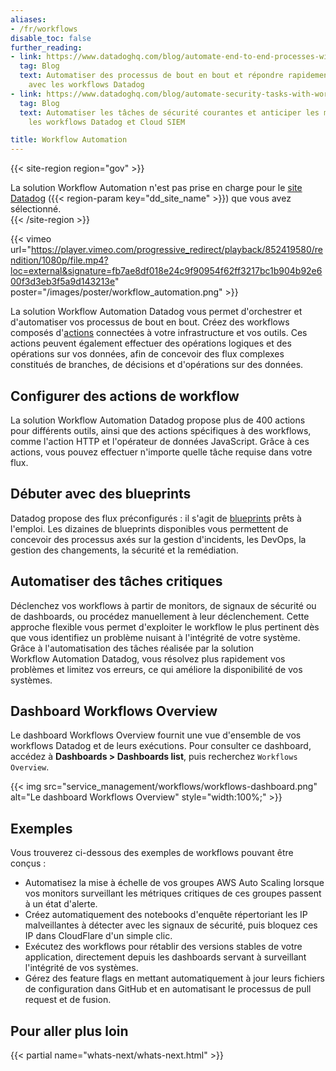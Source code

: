 ```yaml
---
aliases:
- /fr/workflows
disable_toc: false
further_reading:
- link: https://www.datadoghq.com/blog/automate-end-to-end-processes-with-datadog-workflows/
  tag: Blog
  text: Automatiser des processus de bout en bout et répondre rapidement aux événements
    avec les workflows Datadog
- link: https://www.datadoghq.com/blog/automate-security-tasks-with-workflows-and-cloud-siem/
  tag: Blog
  text: Automatiser les tâches de sécurité courantes et anticiper les menaces avec
    les workflows Datadog et Cloud SIEM

title: Workflow Automation
---
```


{{< site-region region="gov" >}}
<div class="alert alert-warning">La solution Workflow Automation n'est pas prise en charge pour le <a href="/getting_started/site">site Datadog</a> ({{< region-param key="dd_site_name" >}}) que vous avez sélectionné.</div>
{{< /site-region >}}

{{< vimeo url="https://player.vimeo.com/progressive_redirect/playback/852419580/rendition/1080p/file.mp4?loc=external&signature=fb7ae8df018e24c9f90954f62ff3217bc1b904b92e600f3d3eb3f5a9d143213e" poster="/images/poster/workflow_automation.png" >}}

La solution Workflow Automation Datadog vous permet d'orchestrer et d'automatiser vos processus de bout en bout. Créez des workflows composés d'[actions][1] connectées à votre infrastructure et vos outils. Ces actions peuvent également effectuer des opérations logiques et des opérations sur vos données, afin de concevoir des flux complexes constitués de branches, de décisions et d'opérations sur des données.

## Configurer des actions de workflow

La solution Workflow Automation Datadog propose plus de 400 actions pour différents outils, ainsi que des actions spécifiques à des workflows, comme l'action HTTP et l'opérateur de données JavaScript. Grâce à ces actions, vous pouvez effectuer n'importe quelle tâche requise dans votre flux.

## Débuter avec des blueprints

Datadog propose des flux préconfigurés : il s'agit de [blueprints][2] prêts à l'emploi. Les dizaines de blueprints disponibles vous permettent de concevoir des processus axés sur la gestion d'incidents, les DevOps, la gestion des changements, la sécurité et la remédiation.

## Automatiser des tâches critiques

Déclenchez vos workflows à partir de monitors, de signaux de sécurité ou de dashboards, ou procédez manuellement à leur déclenchement. Cette approche flexible vous permet d'exploiter le workflow le plus pertinent dès que vous identifiez un problème nuisant à l'intégrité de votre système. Grâce à l'automatisation des tâches réalisée par la solution Workflow Automation Datadog, vous résolvez plus rapidement vos problèmes et limitez vos erreurs, ce qui améliore la disponibilité de vos systèmes.

## Dashboard Workflows Overview

Le dashboard Workflows Overview fournit une vue d'ensemble de vos workflows Datadog et de leurs exécutions. Pour consulter ce dashboard, accédez à **Dashboards > Dashboards list**, puis recherchez `Workflows Overview`.

{{< img src="service_management/workflows/workflows-dashboard.png" alt="Le dashboard Workflows Overview" style="width:100%;" >}}

## Exemples

Vous trouverez ci-dessous des exemples de workflows pouvant être conçus :
- Automatisez la mise à échelle de vos groupes AWS Auto Scaling lorsque vos monitors surveillant les métriques critiques de ces groupes passent à un état d'alerte.
- Créez automatiquement des notebooks d'enquête répertoriant les IP malveillantes à détecter avec les signaux de sécurité, puis bloquez ces IP dans CloudFlare d'un simple clic.
- Exécutez des workflows pour rétablir des versions stables de votre application, directement depuis les dashboards servant à surveillant l'intégrité de vos systèmes.
- Gérez des feature flags en mettant automatiquement à jour leurs fichiers de configuration dans GitHub et en automatisant le processus de pull request et de fusion.

## Pour aller plus loin

{{< partial name="whats-next/whats-next.html" >}}

[1]: /fr/service_management/workflows/actions_catalog/
[2]: /fr/workflows/build/#build-a-workflow-from-a-blueprint
